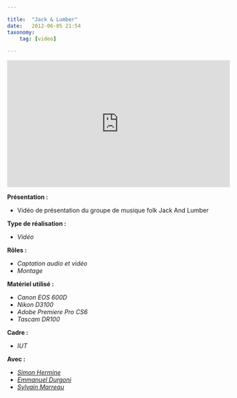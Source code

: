 ```yaml
---

title:  "Jack & Lumber"
date:   2012-06-05 21:54
taxonomy:
    tag: [video]

---
```


<iframe src="http://player.vimeo.com/video/43493363?color=118EA5" frameborder="0" width="520" height="296"></iframe>

**Présentation :**

*   Vidéo de présentation du groupe de musique folk Jack And Lumber

**Type de réalisation :**

*   _Vidéo_

**Rôles :**

*   _Captation audio et vidéo_
*   _Montage_

**Matériel utilisé :**

*   _Canon EOS 600D_
*   _Nikon D3100_
*   _Adobe Premiere Pro CS6_
*   _Tascam DR100_

**Cadre :**

*   _IUT_

**Avec :**

*   _[Simon Hermine](http://simonhermine.fr)_
*   _[Emmanuel Durgoni](https://twitter.com/EmmanuelDurgoni)_
*   _[Sylvain Marreau](https://twitter.com/SylvainMarreau)_